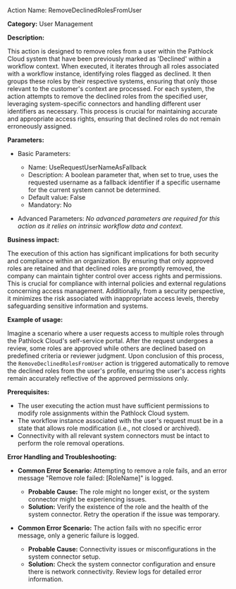 Action Name: RemoveDeclinedRolesFromUser

**Category:** User Management

**Description:** 

This action is designed to remove roles from a user within the Pathlock Cloud system that have been previously marked as 'Declined' within a workflow context. When executed, it iterates through all roles associated with a workflow instance, identifying roles flagged as declined. It then groups these roles by their respective systems, ensuring that only those relevant to the customer's context are processed. For each system, the action attempts to remove the declined roles from the specified user, leveraging system-specific connectors and handling different user identifiers as necessary. This process is crucial for maintaining accurate and appropriate access rights, ensuring that declined roles do not remain erroneously assigned.

**Parameters:** 

- Basic Parameters:
    - Name: UseRequestUserNameAsFallback
    - Description: A boolean parameter that, when set to true, uses the requested username as a fallback identifier if a specific username for the current system cannot be determined.
    - Default value: False
    - Mandatory: No

- Advanced Parameters:
    *No advanced parameters are required for this action as it relies on intrinsic workflow data and context.*

**Business impact:** 

The execution of this action has significant implications for both security and compliance within an organization. By ensuring that only approved roles are retained and that declined roles are promptly removed, the company can maintain tighter control over access rights and permissions. This is crucial for compliance with internal policies and external regulations concerning access management. Additionally, from a security perspective, it minimizes the risk associated with inappropriate access levels, thereby safeguarding sensitive information and systems.

**Example of usage:** 

Imagine a scenario where a user requests access to multiple roles through the Pathlock Cloud's self-service portal. After the request undergoes a review, some roles are approved while others are declined based on predefined criteria or reviewer judgment. Upon conclusion of this process, the `RemoveDeclinedRolesFromUser` action is triggered automatically to remove the declined roles from the user's profile, ensuring the user's access rights remain accurately reflective of the approved permissions only.

**Prerequisites:** 

- The user executing the action must have sufficient permissions to modify role assignments within the Pathlock Cloud system.
- The workflow instance associated with the user's request must be in a state that allows role modification (i.e., not closed or archived).
- Connectivity with all relevant system connectors must be intact to perform the role removal operations.

**Error Handling and Troubleshooting:** 

- **Common Error Scenario:** Attempting to remove a role fails, and an error message "Remove role failed: [RoleName]" is logged.
    - **Probable Cause:** The role might no longer exist, or the system connector might be experiencing issues.
    - **Solution:** Verify the existence of the role and the health of the system connector. Retry the operation if the issue was temporary.

- **Common Error Scenario:** The action fails with no specific error message, only a generic failure is logged.
    - **Probable Cause:** Connectivity issues or misconfigurations in the system connector setup.
    - **Solution:** Check the system connector configuration and ensure there is network connectivity. Review logs for detailed error information.